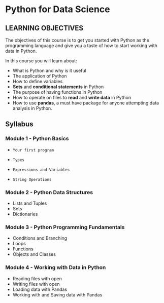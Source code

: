 # Python for Data Science
## LEARNING OBJECTIVES
The objectives of this course is to get you started with Python as the programming language and give you a taste of how to start working with data in Python.

In this course you will learn about:

* What is Python and why is it useful
* The application of Python 
* How to define variables
* **Sets** and **conditional statements** in Python
* The purpose of having functions in Python
* How to operate on files to **read** and **write data** in Python
* How to use **pandas**, a must have package for anyone attempting data analysis in Python.

## Syllabus
### Module 1 - Python Basics
*     Your first program
*     Types
*     Expressions and Variables
*     String Operations

### Module 2 - Python Data Structures
*    Lists and Tuples
*    Sets
*    Dictionaries

### Module 3 - Python Programming Fundamentals
*   Conditions and Branching
*   Loops
*   Functions
*   Objects and Classes

### Module 4 - Working with Data in Python
*    Reading files with open
*    Writing files with open
*    Loading data with Pandas
*    Working with and Saving data with Pandas